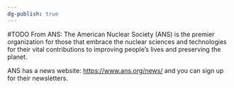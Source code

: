 ```yaml
---
dg-publish: true
---
```

#TODO 
From ANS: The American Nuclear Society (ANS) is the premier organization for those that embrace the nuclear sciences and technologies for their vital contributions to improving people’s lives and preserving the planet.

ANS has a news website: https://www.ans.org/news/ and you can sign up for their newsletters.